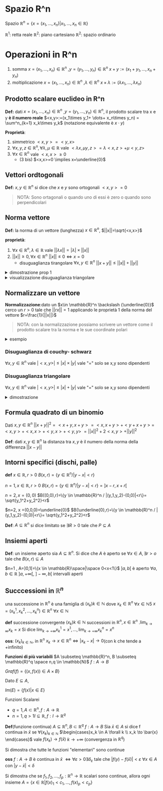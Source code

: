 # Spazio R^n


Spazio $\mathbb{R}^n=\{x=(x_1,\dots,x_n)|x_1,\dots,x_n \in \mathbb{R} \}$

$\mathbb{R}^1$: retta reale
$\mathbb{R}^2$: piano cartesiano
$\mathbb{R}^2$: spazio ordinario


# Operazioni in R^n

1. somma $x=(x_1,\dots,x_n) \in \mathbb{R}^n$ ,$y=(y_1,\dots,y_n) \in \mathbb{R}^n$ $x+y:=(x_1+y_1, \dots, x_n+y_n)$  
2. moltiplicazione $x=(x_1,\dots,x_n) \in \mathbb{R}^n$ ,$\lambda \in \mathbb{R}^n$ $x\times \lambda:=(\lambda x_1, \dots,\lambda x_n)$  


## Prodotto scalare euclideo in R^n

**Def:** dati $x=(x_1,\dots,x_n) \in \mathbb{R}^n$ ,$y=(y_1,\dots,y_n) \in \mathbb{R}^n$, il prodotto scalare tra x e y **è il numero reale** $<x,y>:=(x_1\times y_1+ \dots+ x_n\times y_n) = \sum^n_{k=1} x_k\times y_k$  (notazione equivalente è $x \cdot y$)


**Proprietà**:
1. simmetrico $<x,y>= <y,x>$  
2. $\forall x,y,z \in \mathbb{R}^n, \forall \lambda,\mu \in \mathbb{R}$ vale $<\lambda x, \mu y, z>= \lambda<x,z>+ \mu <y,z>$
3. $\forall x \in \mathbb{R}^n$ vale  $<x,x> \geq 0$
    - (3 bis) $<x,x>=0 \implies x=\underline{0}$

## Vettori ordtogonali

**Def:** $x,y \in \mathbb{R}^n$ si dice che $x$ e $y$ sono ortogonali $<x,y>=0$

> NOTA:
> Sono ortagonali o quando uno di essi è zero o quando sono perpendicolari


## Norma vettore
**Def:** la norma di un vettore (lunghezza) $x \in \mathbb{R}^n$, $||x||=\sqrt{<x,x>}$

**proprietà**:
1. $\forall x \in \mathbb{R}^n, \lambda \in \mathbb{R}$ vale $|| \lambda x || = |\lambda| \times ||x||$
2.  $||x|| \geq 0, \forall x \in \mathbb{R}^n$  $||x||\leq 0 \iff x=0$
    - disuguaglianza tirangolare $\forall x,y \in \mathbb{R}^n$ $||x+y||\leq ||x||+||y||$



<details>
<summary>
dimostrazione prop 1
</summary>

$\sqrt{<\lambda x,\lambda x>} = \sqrt{\sum^n_{k=1} (\lambda x)^2}=\sqrt{\sum^n_{k=1} \lambda^2  (x)^2}= |\lambda| ||x||$

</details>

<details>
<summary>
visualizzazione disuguaglianza triangolare
</summary>

![](vx_images/94846892889348.png)

</details>


## Normalizzare un vettore

**Normalizzazione**:dato un $x\in \mathbb{R}^n \backslash {\underline{0}}$ cerco un $r>0$ tale che $||rx||=1$ applicando le proprietà 1 della norma del vettore $r=\frac{1}{||x||}$ 

> NOTA:
> con la normalizzazione possiamo scrivere un vettore come il prodotto scalare tra la norma e le sue coordinate polari 

<details>
<summary>
esempio
</summary>

dato un vettore x con un angolo di $\alpha$ è uguale a scrivere $||x||\times(\cos \alpha, \sin \alpha)$
</details>


### Disuguaglianza di couchy- schwarz


$\forall x ,y \in \mathbb{R}^n$ vale $|<x,y>| \leq |x| \times |y|$ vale "=" solo se x,y sono dipendenti


### Disuguaglianza triangolare


$\forall x ,y \in \mathbb{R}^n$ vale $|<x,y>| \leq |x| + |y|$ vale "=" solo se x,y sono dipendenti

<details>
<summary>
dimostrazione
</summary>


$|x+y|^2=|x|^2+|y|^2+2<x,y> \leq |x|^2+|y|^2+2<x,y>$ per la disuguaglianza di cauchy-shwarez
$\le|x|^2+|y|^2+2|x||y|$  ovvero $\leq (|x|+|y|)^2$

</details>



## Formula quadrato di un binomio

Dati $x,y \in \mathbb{R}^n$ $||x+y||^2=<x+y,x+y>=<x,x+y>+<y+x+y>=$ $<x,y>+<x,x>+<y,x>+<y,y>$ $=||x||^2+2<x,y>+||y||^2$



**Def**: dati $x,y \in \mathbb{R}^n$ la distanza tra $x,y$ è il numero della norma della differenza $||x-y||$ 



## Intorni specifici (dischi, palle) 

**def** $x \in \mathbb{R},r >0$  $B(x,r)=\{y \in \mathbb{R}^n / |y-x|<r\}$

 $n=1, x \in \mathbb{R},r >0$  $B(x,r)=\{y \in \mathbb{R}^n / |y-x|<r\}= ]x-r,x+r[$
 
 $n=2, x =(0,0)$  $B((0,0),r)=\{y \in \mathbb{R}^n / |(y_1,y_2)-(0,0)|<r\}= \sqrt{y_1^2+y_2^2}<r$


 $n=2, x =(0,0,0)=\underline{0}$  $B(\underline{0},r)=\{y \in \mathbb{R}^n / |(y_1,y_2)-(0,0)|<r\}= \sqrt{y_1^2+y_2^2}<r$

**Def**: $A \subseteq \mathbb{R}^n$ si dice limitato se $\exists R>0$ tale che $P\subseteq A$


## Insiemi aperti


**Def**: un insieme aperto sia $A \subseteq \mathbb{R}^n$. Si dice che $A$ è aperto se $\forall x \in A, \exists r>o$ tale che $B(x,r)\subseteq A$ 


$n=1 , A=]0,1[=\{x \in \mathbb{R}\space|\space 0<x<1\}$ $]a,b[$ è aperto $\forall a,b \in \mathbb{R}$ $]a,+\infty[$, $]-\infty,b[$ intervalli aperti

## Succcessioni in $\mathbb{R}^n$

una successione in $\mathbb{R}^n$ è una famiglia di $(x_k) k \in \mathbb{N}$ dove $x_k \in \mathbb{R}^n$ $\forall x \in \mathbb{N}5$ $x=(x_k^1,x_k^2,\dots,x_k^n) \in \mathbb{R}^n$ $\forall x \in \mathbb{N}$



**def** successione convergente $(x_k) k \in \mathbb{N}$ successioni in $\mathbb{R}^n, x \in \mathbb{R}^n$ .$\displaystyle \lim_{k \rightarrow \infty}x_k=x$ Si dice $\displaystyle \lim_{k \rightarrow +\infty} x^1_k = x^1 , \dots, \displaystyle \lim_{k \rightarrow +\infty} x^n_k = x^n$


**oss**: $(x_k)_{k \in \mathbb{N}},$ in $\mathbb{R}^n$ $x_k \to x \in \mathbb{R}^n \iff |x_k -x |\to 0$(con k che tende a +infinito)

**Funzioni di più variabili**
$A \subseteq \mathbb{R}^n, B \subseteq \mathbb{R}^q \space n,q \in \mathbb{N}$ $f:A\to B$

$Graf(f)=\{(x,f(x))\in A \times B\}$

Dato $E \subseteq A$,

$Im(E)=\{f(x)|x \in E\}$ 


Funzioni Scalarei 
- $q=1, A\subset \mathbb{R}^n , f:A \to \mathbb{R}$
- $n=1, q>1 I \subseteq \mathbb{R}, f:I \to \mathbb{R}^q$

**Def**(funzione continua) $A \subseteq \mathbb{R}^n, B\subset \mathbb{R}^q$  $f: A \to B$ Sia $\bar{x} \in A$ si dice f continua in $\bar{x}$ se $\forall (x_k)_{k \in \mathbb{N}}$ $\begin{cases}x_k \in A  \forall k \\ x_k \to \bar{x} \end{cases}$ vale $f(x_k) \to f(\bar{x})$  $k\to + \infty$ (convergenza in $\mathbb{R}^q$) 

Si dimostra che tutte le funzioni "elementari" sono continue

**oss** $f:A\to B$ è continua in $\bar{x}$ $\iff \forall \varepsilon  >0 \exists \delta_{\varepsilon}$ tale che $|f(y)-f(\bar{x})| < \varepsilon$ $\forall x \in A$ con $|y-\bar{x}|<\delta$


Si dimostra che se  $f_1,f_2,\dots,f_p:\mathbb{R}^n\to \mathbb{R}$ scalari sono continue, allora ogni insieme $A=\{x\in\mathbb{R}|f(x)_1<c_1,\dots,f(x)_p<c_p\}$

